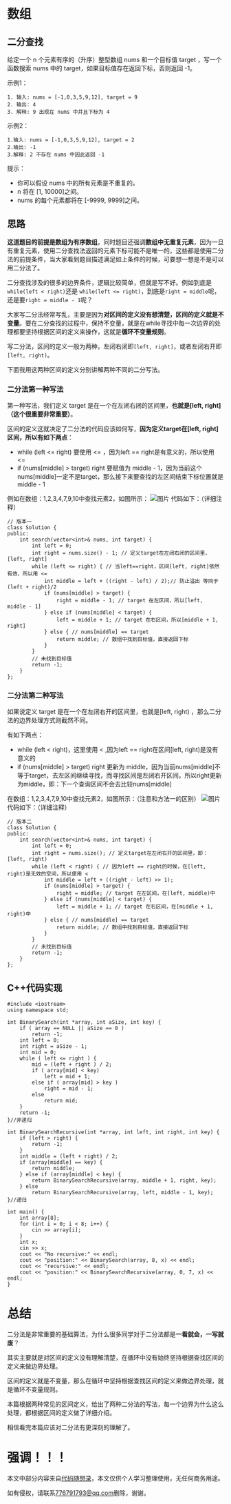# 数组

## 二分查找
给定一个 n 个元素有序的（升序）整型数组 nums 和一个目标值 target  ，写一个函数搜索 nums 中的 target，如果目标值存在返回下标，否则返回 -1。

示例1：
```
1. 输入: nums = [-1,0,3,5,9,12], target = 9
2. 输出: 4
3. 解释: 9 出现在 nums 中并且下标为 4
```

示例2：
```
1.输入: nums = [-1,0,3,5,9,12], target = 2
2.输出: -1
3.解释: 2 不存在 nums 中因此返回 -1
```

提示：
- 你可以假设 nums 中的所有元素是不重复的。
- n 将在 [1, 10000]之间。
- nums 的每个元素都将在 [-9999, 9999]之间。

## 思路
**这道题目的前提是数组为有序数组**，同时题目还强调**数组中无重复元素**，因为一旦有重复元素，使用二分查找法返回的元素下标可能不是唯一的，这些都是使用二分法的前提条件，当大家看到题目描述满足如上条件的时候，可要想一想是不是可以用二分法了。

二分查找涉及的很多的边界条件，逻辑比较简单，但就是写不好。例如到底是`` while(left < right) ``还是 ``while(left <= right)``，到底是``right = middle``呢，还是要``right = middle - 1``呢？

大家写二分法经常写乱，主要是因为**对区间的定义没有想清楚，区间的定义就是不变量**。要在二分查找的过程中，保持不变量，就是在while寻找中每一次边界的处理都要坚持根据区间的定义来操作，这就是**循环不变量规则**。

写二分法，区间的定义一般为两种，左闭右闭即``[left, right]``，或者左闭右开即``[left, right)``。

下面我用这两种区间的定义分别讲解两种不同的二分写法。
### 二分法第一种写法
第一种写法，我们定义 target 是在一个在左闭右闭的区间里，**也就是[left, right] （这个很重要非常重要）**。

区间的定义这就决定了二分法的代码应该如何写，**因为定义target在[left, right]区间，所以有如下两点**：

- while (left <= right) 要使用 <= ，因为left == right是有意义的，所以使用 <=
- if (nums[middle] > target) right 要赋值为 middle - 1，因为当前这个nums[middle]一定不是target，那么接下来要查找的左区间结束下标位置就是 middle - 1

例如在数组：1,2,3,4,7,9,10中查找元素2，如图所示：
![图片](https://img-blog.csdnimg.cn/20210311153055723.jpg "二分查找方法一")
代码如下：（详细注释）
```
// 版本一
class Solution {
public:
    int search(vector<int>& nums, int target) {
        int left = 0;
        int right = nums.size() - 1; // 定义target在左闭右闭的区间里，[left, right]
        while (left <= right) { // 当left==right，区间[left, right]依然有效，所以用 <=
            int middle = left + ((right - left) / 2);// 防止溢出 等同于(left + right)/2
            if (nums[middle] > target) {
                right = middle - 1; // target 在左区间，所以[left, middle - 1]
            } else if (nums[middle] < target) {
                left = middle + 1; // target 在右区间，所以[middle + 1, right]
            } else { // nums[middle] == target
                return middle; // 数组中找到目标值，直接返回下标
            }
        }
        // 未找到目标值
        return -1;
    }
};
```
### 二分法第二种写法
如果说定义 target 是在一个在左闭右开的区间里，也就是[left, right) ，那么二分法的边界处理方式则截然不同。

有如下两点：

- while (left < right)，这里使用 < ,因为left == right在区间[left, right)是没有意义的
- if (nums[middle] > target) right 更新为 middle，因为当前nums[middle]不等于target，去左区间继续寻找，而寻找区间是左闭右开区间，所以right更新为middle，即：下一个查询区间不会去比较nums[middle]

在数组：1,2,3,4,7,9,10中查找元素2，如图所示：（注意和方法一的区别）
![图片](https://img-blog.csdnimg.cn/20210311153123632.jpg "二分查找方法二")
代码如下：（详细注释）
```
// 版本二
class Solution {
public:
    int search(vector<int>& nums, int target) {
        int left = 0;
        int right = nums.size(); // 定义target在左闭右开的区间里，即：[left, right)
        while (left < right) { // 因为left == right的时候，在[left, right)是无效的空间，所以使用 <
            int middle = left + ((right - left) >> 1);
            if (nums[middle] > target) {
                right = middle; // target 在左区间，在[left, middle)中
            } else if (nums[middle] < target) {
                left = middle + 1; // target 在右区间，在[middle + 1, right)中
            } else { // nums[middle] == target
                return middle; // 数组中找到目标值，直接返回下标
            }
        }
        // 未找到目标值
        return -1;
    }
};
```
## C++代码实现
```
#include <iostream>
using namespace std;

int BinarySearch(int *array, int aSize, int key) {
	if ( array == NULL || aSize == 0 )
		return -1;
	int left = 0;
	int right = aSize - 1;
	int mid = 0;
	while ( left <= right ) {
		mid = (left + right ) / 2;
		if ( array[mid] < key)
			left = mid + 1;
		else if ( array[mid] > key )
			right = mid - 1;
		else
			return mid;
	}
	return -1;
}//非递归

int BinarySearchRecursive(int *array, int left, int right, int key) {
	if (left > right) {
		return -1;
	}
	int middle = (left + right) / 2;
	if (array[middle] == key) {
		return middle;
	} else if (array[middle] < key) {
		return BinarySearchRecursive(array, middle + 1, right, key);
	} else
		return BinarySearchRecursive(array, left, middle - 1, key);
}//递归

int main() {
	int array[8];
	for (int i = 0; i < 8; i++) {
		cin >> array[i];
	}
	int x;
	cin >> x;
	cout << "No recursive:" << endl;
	cout << "position:" << BinarySearch(array, 8, x) << endl;
	cout << "recursive:" << endl;
	cout << "position:" << BinarySearchRecursive(array, 0, 7, x) << endl;
}
```

# 总结
二分法是非常重要的基础算法，为什么很多同学对于二分法都是**一看就会，一写就废**？

其实主要就是对区间的定义没有理解清楚，在循环中没有始终坚持根据查找区间的定义来做边界处理。

区间的定义就是不变量，那么在循环中坚持根据查找区间的定义来做边界处理，就是循环不变量规则。

本篇根据两种常见的区间定义，给出了两种二分法的写法，每一个边界为什么这么处理，都根据区间的定义做了详细介绍。

相信看完本篇应该对二分法有更深刻的理解了。

# 强调！！！
本文中部分内容来自[代码随想录](https://programmercarl.com/0704.%E4%BA%8C%E5%88%86%E6%9F%A5%E6%89%BE.html#%E5%85%B6%E4%BB%96%E8%AF%AD%E8%A8%80%E7%89%88%E6%9C%AC)，本文仅供个人学习整理使用，无任何商务用途。

如有侵权，请联系<776791793@qq.com>删除，谢谢。
